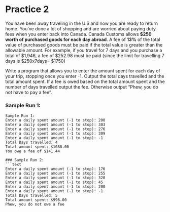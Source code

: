# Practice 2

You have been away traveling in the U.S and now you are ready to return home.  You’ve done a lot of shopping and are worried about paying duty fees when you enter back into Canada.  Canada Customs allows **$250 worth of purchased goods for each day abroad**.  A fee of **13%** of the total value of purchased goods must be paid if the total value is greater than the allowable amount.   For example, if you travel for 7 days and you purchase a total of $1,946, a fee of $252.98 must be paid (since the limit for travelling 7 days is $250x7days= $1750)

Write a program that allows you to enter the amount spent for each day of your trip, stopping once you enter -1.  Output the total days travelled and the total amount spent.  If a fee is owed based on the total amount spent and the number of days travelled output the fee.  Otherwise output “Phew, you do not have to pay a fee”.

### Sample Run 1:
```text
Sample Run 1:
Enter a daily spent amount (-1 to stop): 200
Enter a daily spent amount (-1 to stop): 303
Enter a daily spent amount (-1 to stop): 276
Enter a daily spent amount (-1 to stop): 309
Enter a daily spent amount (-1 to stop): -1
Total Days travelled: 4
Total amount spent: $1088.00
You owe a fee of $141.44

### Sample Run 2:
```text
Enter a daily spent amount (-1 to stop): 176  
Enter a daily spent amount (-1 to stop): 255  
Enter a daily spent amount (-1 to stop): 320  
Enter a daily spent amount (-1 to stop): 45  
Enter a daily spent amount (-1 to stop): 200  
Enter a daily spent amount (-1 to stop): -1  
Total Days travelled: 5  
Total amount spent: $996.00  
Phew, you do not owe a fee  
```

